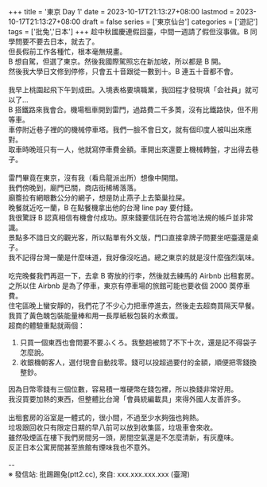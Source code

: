 +++
title = '東京 Day 1'
date = 2023-10-17T21:13:27+08:00
lastmod = 2023-10-17T21:13:27+08:00
draft = false
series = ['東京仙台']
categories = ['遊記']
tags = ['批兔','日本']
+++
趁中秋國慶連假回臺，中間一週請了假但沒事做。B 同學問要不要去日本，就去了。<br>
但長假前工作各種忙，根本毫無規畫。<br>
B 想自駕，但選了東京。然後我國際駕照忘在新加坡，所以都是 B 開。<br>
然後我大學日文修到停修，只會五十音跟從一數到十。B 連五十音都不會。<br>
<br>
我早上桃園起飛下午到成田。入境表格要填職業，我回程才發現填「会社員」就可以了…<br>
B 搭鐵路來我會合。機場租車開到雷門，過路費二千多䓴，沒有比鐵路快，但不用等車。<br>
車停附近巷子裡的的機械停車塔。我們一臉不會日文，就有個印度人被叫出來應對。<br>
取車時晚班只有一人，他就寫停車費金額。車開出來還要上機械轉盤，才出得去巷子。<br>
<br>
雷門畢竟在東京，沒有我（看烏龍派出所）想像中開闊。<br>
我們傍晚到，廟門已關，商店街稀稀落落。<br>
廟簷拉有網眼數公分的網子，想是防止燕子上去築巢拉屎。<br>
晚餐就近吃一蘭，B 在點餐機拿出他的台灣 line pay 要付錢。<br>
我很驚訝 B 認真相信有機會付成功。原來錢要信託在符合當地法規的帳戶並非常識。<br>
景點多不諳日文的觀光客，所以點單有外文版，門口直接拿牌子問要坐吧臺還是桌子。<br>
我不記得台灣一蘭是什麼味道，我好像沒吃過。總之東京的就是沒什麼強烈氣味。<br>
<br>
吃完晚餐我們再逛一下，去拿 B 寄放的行李，然後就去練馬的 Airbnb 出租套房。<br>
之所以住 Airbnb 是為了停車，東京有停車場的旅館可能也要收個 2000 䓴停車費。<br>
住宅區晚上蠻安靜的，我們花了不少心力把車停進去，然後走去超商買隔天早餐。<br>
我買了黃色醜包裝能量棒和用一長厚紙板包裝的水煮蛋。<br>
超商的體驗重點就兩個：<br>
1. 只買一個東西也會問要不要ふくろ。我整趟被問了不下十次，還是記不得袋子怎麼說。<br>
2. 收銀機朝客人，選付現會自動找零。錢可以投超過要付的金額，順便把零錢換整鈔。<br>

因為日幣零錢有三個位數，容易積一堆硬幣在錢包裡，所以換錢非常好用。<br>
我沒買要加熱的東西，但整體比台灣「會員統編載具」來得外國人友善許多。<br>
<br>
出租套房的浴室是一體式的，很小間，不過至少水夠強也夠熱。<br>
垃圾跟回收只有限定日期的早八前可以放到收集區，垃圾車會來收。<br>
雖然吸煙區在樓下我們房間另一頭，房間空氣還是不怎麼清新，有灰塵味。<br>
反正日本公寓房間甚至旅館有煙味我也不意外。<br>
<br>
--<br>
※ 發信站: 批踢踢兔(ptt2.cc), 來自: xxx.xxx.xxx.xxx (臺灣)<br>
